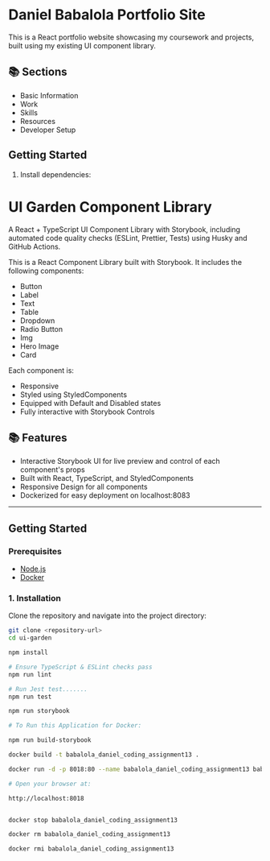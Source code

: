 
# Daniel Babalola Portfolio Site

This is a React portfolio website showcasing my coursework and projects, built using my existing UI component library.

## 📚 Sections
- Basic Information
- Work
- Skills
- Resources
- Developer Setup

## Getting Started
1. Install dependencies:
# UI Garden Component Library

A React + TypeScript UI Component Library with Storybook, including automated code quality checks (ESLint, Prettier, Tests) using Husky and GitHub Actions.

This is a React Component Library built with Storybook. It includes the following components:

- Button
- Label
- Text
- Table
- Dropdown
- Radio Button
- Img
- Hero Image
- Card

Each component is:

- Responsive
- Styled using StyledComponents
- Equipped with Default and Disabled states
- Fully interactive with Storybook Controls

## 📚 Features

- Interactive Storybook UI for live preview and control of each component's props
- Built with React, TypeScript, and StyledComponents
- Responsive Design for all components
- Dockerized for easy deployment on localhost:8083

---

## Getting Started

### Prerequisites

- [Node.js](https://nodejs.org/en/download/)
- [Docker](https://docs.docker.com/get-docker/)

### 1. Installation

Clone the repository and navigate into the project directory:

````bash
git clone <repository-url>
cd ui-garden

npm install

# Ensure TypeScript & ESLint checks pass
npm run lint

# Run Jest test.......
npm run test

npm run storybook

# To Run this Application for Docker: 

npm run build-storybook

docker build -t babalola_daniel_coding_assignment13 .

docker run -d -p 8018:80 --name babalola_daniel_coding_assignment13 babalola_daniel_coding_assignment13

# Open your browser at: 

http://localhost:8018


docker stop babalola_daniel_coding_assignment13

docker rm babalola_daniel_coding_assignment13

docker rmi babalola_daniel_coding_assignment13

